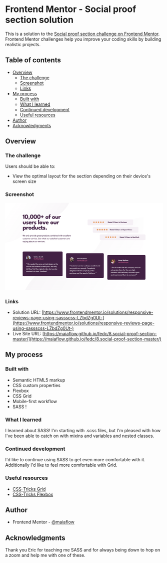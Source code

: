 # Frontend Mentor - Social proof section solution

This is a solution to the [Social proof section challenge on Frontend Mentor](https://www.frontendmentor.io/challenges/social-proof-section-6e0qTv_bA). Frontend Mentor challenges help you improve your coding skills by building realistic projects. 

## Table of contents

- [Overview](#overview)
  - [The challenge](#the-challenge)
  - [Screenshot](#screenshot)
  - [Links](#links)
- [My process](#my-process)
  - [Built with](#built-with)
  - [What I learned](#what-i-learned)
  - [Continued development](#continued-development)
  - [Useful resources](#useful-resources)
- [Author](#author)
- [Acknowledgments](#acknowledgments)

## Overview

### The challenge

Users should be able to:

- View the optimal layout for the section depending on their device's screen size

### Screenshot

![](./screenshot.png)

### Links

- Solution URL: [https://www.frontendmentor.io/solutions/responsive-reviews-page-using-sassscss-LZbdZg0Ut-](https://www.frontendmentor.io/solutions/responsive-reviews-page-using-sassscss-LZbdZg0Ut-)
- Live Site URL: [https://maiaflow.github.io/fedc/8.social-proof-section-master/](https://maiaflow.github.io/fedc/8.social-proof-section-master/)

## My process

### Built with

- Semantic HTML5 markup
- CSS custom properties
- Flexbox
- CSS Grid
- Mobile-first workflow
- SASS !

### What I learned

I learned about SASS! I'm starting with .scss files, but I'm pleased with how I've been able to catch on with mixins and variables and nested classes.

### Continued development

I'd like to continue using SASS to get even more comfortable with it. Additionally I'd like to feel more comfortable with Grid.

### Useful resources

- [CSS-Tricks Grid](https://css-tricks.com/snippets/css/complete-guide-grid/) 
- [CSS-Tricks Flexbox](https://css-tricks.com/snippets/css/a-guide-to-flexbox/)

## Author

- Frontend Mentor - [@maiaflow](https://www.frontendmentor.io/profile/maiaflow)

## Acknowledgments

Thank you Eric for teaching me SASS and for always being down to hop on a zoom and help me with one of these.